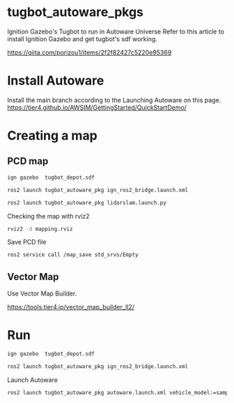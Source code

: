 # tugbot_autoware_pkgs

Ignition Gazebo's Tugbot to run in Autoware Universe
Refer to this article to install Ignition Gazebo and get tugbot's sdf working.

https://qiita.com/porizou1/items/2f2f82427c5220e95369


# Install Autoware

Install the main branch according to the Launching Autoware on this page.
https://tier4.github.io/AWSIM/GettingStarted/QuickStartDemo/

# Creating a map


## PCD map


```bash
ign gazebo  tugbot_depot.sdf 
```

```bash
ros2 launch tugbot_autoware_pkg ign_ros2_bridge.launch.xml
```

```bash
ros2 launch tugbot_autoware_pkg lidarslam.launch.py 
```

Checking the map with rviz2

```bash
rviz2 -d mapping.rviz
```

Save PCD file

```bash
ros2 service call /map_save std_srvs/Empty
```

## Vector Map

Use Vector Map Builder.

https://tools.tier4.jp/vector_map_builder_ll2/

# Run

```bash
ign gazebo  tugbot_depot.sdf 
```

```bash
ros2 launch tugbot_autoware_pkg ign_ros2_bridge.launch.xml
```

Launch Autoware

```bash
ros2 launch tugbot_autoware_pkg autoware.launch.xml vehicle_model:=sample_vehicle sensor_model:=awsim_sensor_kit map_path:=/home/porizou/tugbot_ws/src/tugbot_autoware_pkg/map
```


